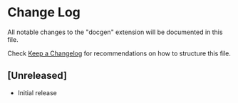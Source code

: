 # Change Log

All notable changes to the "docgen" extension will be documented in this file.

Check [Keep a Changelog](http://keepachangelog.com/) for recommendations on how to structure this file.

## [Unreleased]

- Initial release